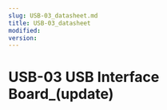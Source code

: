```yaml
---
slug: USB-03_datasheet.md
title: USB-03_datasheet
modified: 
version:
---
```

# USB-03 USB Interface Board_(update)
